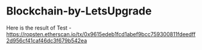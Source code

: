 # Blockchain-by-LetsUpgrade

Here is the result of Test - 
https://ropsten.etherscan.io/tx/0x9615edeb1fcd1abef9bcc759300811fdeedff2d956cf41caf46dc3f679b542ea
